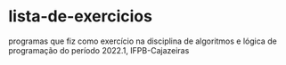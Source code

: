 # lista-de-exercicios

programas que fiz como exercício na disciplina de algoritmos e lógica de programação do período 2022.1, IFPB-Cajazeiras

